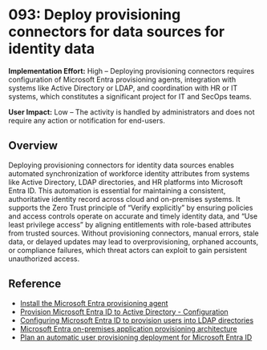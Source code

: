 # 093: Deploy provisioning connectors for data sources for identity data

**Implementation Effort:** High – Deploying provisioning connectors requires configuration of Microsoft Entra provisioning agents, integration with systems like Active Directory or LDAP, and coordination with HR or IT systems, which constitutes a significant project for IT and SecOps teams.

**User Impact:** Low – The activity is handled by administrators and does not require any action or notification for end-users.

## Overview

Deploying provisioning connectors for identity data sources enables automated synchronization of workforce identity attributes from systems like Active Directory, LDAP directories, and HR platforms into Microsoft Entra ID. This automation is essential for maintaining a consistent, authoritative identity record across cloud and on-premises systems. It supports the Zero Trust principle of “Verify explicitly” by ensuring policies and access controls operate on accurate and timely identity data, and “Use least privilege access” by aligning entitlements with role-based attributes from trusted sources. Without provisioning connectors, manual errors, stale data, or delayed updates may lead to overprovisioning, orphaned accounts, or compliance failures, which threat actors can exploit to gain persistent unauthorized access.

## Reference

* [Install the Microsoft Entra provisioning agent](https://learn.microsoft.com/en-us/entra/identity/hybrid/cloud-sync/how-to-install)
* [Provision Microsoft Entra ID to Active Directory - Configuration](https://learn.microsoft.com/en-us/entra/identity/hybrid/cloud-sync/how-to-configure-entra-to-active-directory)
* [Configuring Microsoft Entra ID to provision users into LDAP directories](https://learn.microsoft.com/en-us/entra/identity/app-provisioning/on-premises-ldap-connector-configure)
* [Microsoft Entra on-premises application provisioning architecture](https://learn.microsoft.com/en-us/entra/identity/app-provisioning/on-premises-application-provisioning-architecture)
* [Plan an automatic user provisioning deployment for Microsoft Entra ID](https://learn.microsoft.com/en-us/entra/identity/app-provisioning/plan-auto-user-provisioning)
